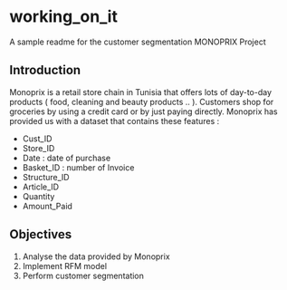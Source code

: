# working_on_it



A sample readme for the customer segmentation MONOPRIX Project 

## Introduction 

Monoprix is a retail store chain in Tunisia that offers lots of day-to-day products ( food, cleaning and beauty products .. ).
Customers shop for groceries by using a credit card or by just paying directly.
Monoprix has provided us with a dataset that contains these features :

* Cust_ID
* Store_ID
* Date : date of purchase
* Basket_ID : number of Invoice 
* Structure_ID
* Article_ID 
* Quantity
* Amount_Paid


## Objectives 

1. Analyse the data provided by Monoprix 
2. Implement RFM model 
3. Perform customer segmentation


